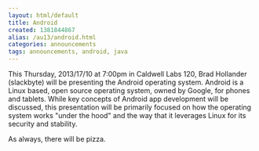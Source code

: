 ```yaml
---
layout: html/default
title: Android
created: 1381844867
alias: /au13/android.html
categories: announcements
tags: announcements, android, java
---
```

This Thursday, 2013/17/10 at 7:00pm in Caldwell Labs 120, Brad Hollander (slackbyte) will be presenting the Android operating system. Android is a Linux based, open source operating system, owned by Google, for phones and tablets. While key concepts of Android app development will be discussed, this presentation will be primarily focused on how the operating system works "under the hood" and the way that it leverages Linux for its security and stability.

As always, there will be pizza.
